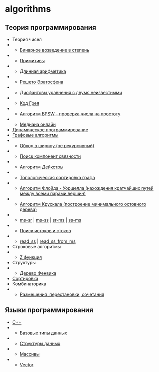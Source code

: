 # algorithms

## Теория программирования

* Теория чисел
* * [Бинарное возведение в степень](/theory/binpow.md)
* * [Примитивы](/theory/primitivy.md)
* * [Длинная арифметика](/theory/da.md)
* * [Решето Эратосфена](/theory/eratosfen.md)
* * [Диофантовы уравнения с двумя неизвестными](/theory/diafant.md)
* * [Код Грея](/theory/gray.md)
* * [Алгоритм BPSW - проверка числа на простоту](/theory/bpsw.md)
* * [Медиана онлайн](/theory/med_online.md)
* [Динамическое программирование](/theory/dynamic.md)
* [Графовые алгоритмы](/theory/graf.md)
* * [Обход в ширину (не рекурсивный)](/theory/graf/bfs.md)
* * [Поиск компонент связности](/theory/graf/bfsCompSv.md)
* * [Алгоритм Дейкстры](/theory/graf/dejkstra.md)
* * [Топологическая сортировка графа](/theory/graf/topologicSort.md)
* * [Алгоритм Флойда - Уоршелла (нахождения кратчайших путей между всеми парами вершин)](/theory/graf/Floyd_Warshall.md)
* * [Алгоритм Крускала (построение минимального остовного дерева)](/theory/graf/Kruskal.md)
* * [ms-sr](/theory/graf/ms_to_sr.md) | [ms-ss](/theory/graf/ms_to_ss.md) | [sr-ms](/theory/graf/sr_to_ms.md) | [ss-ms](/theory/graf/ss_to_ms.md)
* * [Поиск истоков и стоков](/theory/graf/istok_stok.md)
* * [read_ss](/theory/graf/read_ss.md) | [read_ss_from_ms](/theory/graf/read_ss_from_ms.md)
* Строковые алгоритмы
* * [Z функция](/theory/zFunction.md)
* Структуры
* * [Дерево Фенвика](/theory/fenwick.md)
* [Сортировка](/theory/sort.md)
* Комбинаторика
* * [Размещения, перестановки, сочетания](/theory/kombinator.md)

## Языки программирования

* [C++](./languages/cpp/README.md)
* * [Базовые типы данных](/languages/cpp/base_type.md)
* * [Структуры данных](/theory/data-structure.md)
* * [Массивы](/languages/cpp/array.md)
* * [Vector](/languages/cpp/vector.md)
